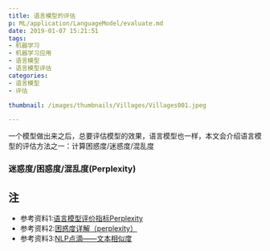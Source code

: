 ```yaml
---
title: 语言模型的评估
p: ML/application/LanguageModel/evaluate.md
date: 2019-01-07 15:21:51
tags: 
- 机器学习
- 机器学习应用
- 语言模型
- 语言模型评估
categories: 
- 语言模型
- 评估

thumbnail: /images/thumbnails/Villages/Villages001.jpeg

---
```

一个模型做出来之后，总要评估模型的效果，语言模型也一样，本文会介绍语言模型的评估方法之一：计算困惑度/迷惑度/混乱度
<!-- more -->


### 迷惑度/困惑度/混乱度(Perplexity)


## 注
* 参考资料1:[语言模型评价指标Perplexity](https://blog.csdn.net/index20001/article/details/78884646)
* 参考资料2:[困惑度详解（perplexity）](https://segmentfault.com/a/1190000010095479)
* 参考资料3:[NLP点滴——文本相似度](https://www.cnblogs.com/huilixieqi/p/6493089.html)
